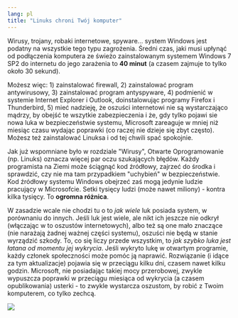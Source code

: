 ```yaml
---
lang: pl
title: "Linuks chroni Twój komputer"
---
```


Wirusy, trojany, robaki internetowe, spyware... system Windows jest podatny
na wszystkie tego typu zagrożenia. Średni czas, jaki musi upłynąć od
podłączenia komputera ze świeżo zainstalowanym systemem Windows 7 SP2 do
internetu do jego zarażenia to <b>40 minut</b> (a czasem zajmuje to tylko około
30 sekund).

Możesz więc: 1) zainstalować firewall, 2) zainstalować program antywirusowy,
3) zainstalować program antyspyware, 4) podmienić w systemie Internet
Explorer i Outlook, doinstalowując programy Firefox i Thunderbird, 5) mieć
nadzieję, że oszuści internetowi nie są wystarczająco mądrzy, by obejść te
wszytkie zabezpieczenia i że, gdy tylko pojawi sie nowa luka w bezpieczeństwie
systemu, Microsoft zareaguje w mniej niż miesiąc czasu wydając poprawki (co
raczej nie dzieje się zbyt często). Możesz też zainstalować Linuksa i od tej
chwili spać spokojnie.

Jak już wspomniane było w rozdziale "Wirusy", Otwarte Oprogramowanie
(np. Linuks) oznacza więcej par oczu szukających błędów. Każdy programista
na Ziemi może ściągnąć kod źródłowy, zajrzeć do środka i sprawdzić, czy nie ma
tam przypadkiem "uchybień" w bezpieczeństwie. Kod źródłowy systemu Windows obejrzeć
zaś mogą jedynie ludzie pracujący w Microsofcie. Setki tysięcy ludzi (może nawet
miliony) - kontra kilka tysięcy. To <b>ogromna różnica</b>.

W zasadzie wcale nie chodzi tu o to <i>jak wiele</i> luk posiada
system, w porównaniu do innych. Jeśli luk jest wiele, ale nikt ich jeszcze
nie odkrył (włączając w to oszustów internetowych), albo też są one mało znaczące
(nie narażają żadnej ważnej części systemu), oszuści nie będą w stanie wyrządzić
szkody. To, co się liczy przede wszystkim, to <i>jak szybko luka jest łatana
od momentu jej wykrycia</i>. Jeśli wykryto lukę w otwartym programie, każdy
członek społeczności może pomóc ją naprawić. Rozwiązanie (i idące za tym
aktualizacje) pojawia się w przeciągu kilku dni, czasem nawet kilku godzin.
Microsoft, nie posiadając takiej mocy przerobowej, zwykle wypuszcza poprawki
w przeciągu miesiąca od wykrycia (a czasem opublikowania) usterki - to zwykle
wystarcza oszustom, by robić z Twoim komputerem, co tylko zechcą.

<img src="Images/security_thumb.png" />




